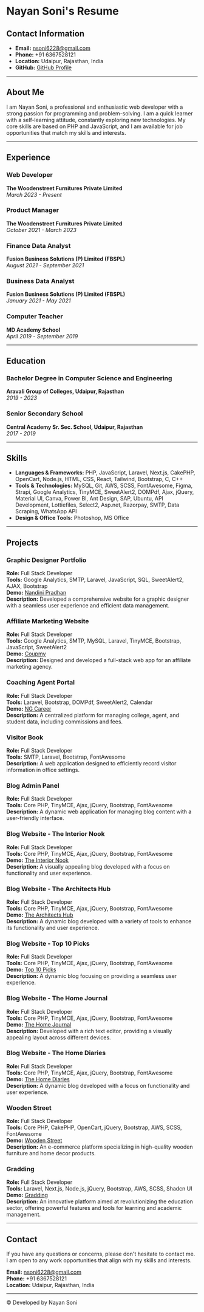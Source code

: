 # Nayan Soni's Resume

## Contact Information
- **Email:** nsoni6228@gmail.com
- **Phone:** +91 6367528121
- **Location:** Udaipur, Rajasthan, India
- **GitHub:** [GitHub Profile](https://github.com/nsoni6228)

---

## About Me

I am Nayan Soni, a professional and enthusiastic web developer with a strong passion for programming and problem-solving. I am a quick learner with a self-learning attitude, constantly exploring new technologies. My core skills are based on PHP and JavaScript, and I am available for job opportunities that match my skills and interests.

---

## Experience

### Web Developer
**The Woodenstreet Furnitures Private Limited**  
*March 2023 - Present*

### Product Manager
**The Woodenstreet Furnitures Private Limited**  
*October 2021 - March 2023*

### Finance Data Analyst
**Fusion Business Solutions (P) Limited (FBSPL)**  
*August 2021 - September 2021*

### Business Data Analyst
**Fusion Business Solutions (P) Limited (FBSPL)**  
*January 2021 - May 2021*

### Computer Teacher
**MD Academy School**  
*April 2019 - September 2019*

---

## Education

### Bachelor Degree in Computer Science and Engineering
**Aravali Group of Colleges, Udaipur, Rajasthan**  
*2019 - 2023*

### Senior Secondary School
**Central Academy Sr. Sec. School, Udaipur, Rajasthan**  
*2017 - 2019*

---

## Skills

- **Languages & Frameworks:** PHP, JavaScript, Laravel, Next.js, CakePHP, OpenCart, Node.js, HTML, CSS, React, Tailwind, Bootstrap, C, C++
- **Tools & Technologies:** MySQL, Git, AWS, SCSS, FontAwesome, Figma, Strapi, Google Analytics, TinyMCE, SweetAlert2, DOMPdf, Ajax, jQuery, Material UI, Canva, Power BI, Ant Design, SAP, Ubuntu, API Development, Lottiefiles, Select2, Asp.net, Razorpay, SMTP, Data Scraping, WhatsApp API
- **Design & Office Tools:** Photoshop, MS Office

---

## Projects

### Graphic Designer Portfolio
**Role:** Full Stack Developer  
**Tools:** Google Analytics, SMTP, Laravel, JavaScript, SQL, SweetAlert2, AJAX, Bootstrap  
**Demo:** [Nandini Pradhan](http://nandinipradhan.in/)  
**Description:** Developed a comprehensive website for a graphic designer with a seamless user experience and efficient data management.

### Affiliate Marketing Website
**Role:** Full Stack Developer  
**Tools:** Google Analytics, SMTP, MySQL, Laravel, TinyMCE, Bootstrap, JavaScript, SweetAlert2  
**Demo:** [Coupmy](https://coupmy.com/)  
**Description:** Designed and developed a full-stack web app for an affiliate marketing agency.

### Coaching Agent Portal
**Role:** Full Stack Developer  
**Tools:** Laravel, Bootstrap, DOMPdf, SweetAlert2, Calendar  
**Demo:** [NG Career](https://ngcareer.org/)  
**Description:** A centralized platform for managing college, agent, and student data, including commissions and fees.

### Visitor Book
**Role:** Full Stack Developer  
**Tools:** SMTP, Laravel, Bootstrap, FontAwesome  
**Description:** A web application designed to efficiently record visitor information in office settings.

### Blog Admin Panel
**Role:** Full Stack Developer  
**Tools:** Core PHP, TinyMCE, Ajax, jQuery, Bootstrap, FontAwesome  
**Description:** A dynamic web application for managing blog content with a user-friendly interface.

### Blog Website - The Interior Nook
**Role:** Full Stack Developer  
**Tools:** Core PHP, TinyMCE, Ajax, jQuery, Bootstrap, FontAwesome  
**Demo:** [The Interior Nook](https://www.theinteriornook.com/)  
**Description:** A visually appealing blog developed with a focus on functionality and user experience.

### Blog Website - The Architects Hub
**Role:** Full Stack Developer  
**Tools:** Core PHP, TinyMCE, Ajax, jQuery, Bootstrap, FontAwesome  
**Demo:** [The Architects Hub](https://www.thearchitectshub.in/)  
**Description:** A dynamic blog developed with a variety of tools to enhance its functionality and user experience.

### Blog Website - Top 10 Picks
**Role:** Full Stack Developer  
**Tools:** Core PHP, TinyMCE, Ajax, jQuery, Bootstrap, FontAwesome  
**Demo:** [Top 10 Picks](https://www.top10picks.co.in/)  
**Description:** A dynamic blog focusing on providing a seamless user experience.

### Blog Website - The Home Journal
**Role:** Full Stack Developer  
**Tools:** Core PHP, TinyMCE, Ajax, jQuery, Bootstrap, FontAwesome  
**Demo:** [The Home Journal](https://www.thehomejournal.in/)  
**Description:** Developed with a rich text editor, providing a visually appealing layout across different devices.

### Blog Website - The Home Diaries
**Role:** Full Stack Developer  
**Tools:** Core PHP, TinyMCE, Ajax, jQuery, Bootstrap, FontAwesome  
**Demo:** [The Home Diaries](https://thehomediaries.com/)  
**Description:** A dynamic blog developed with a focus on functionality and user experience.

### Wooden Street
**Role:** Full Stack Developer  
**Tools:** Core PHP, CakePHP, OpenCart, jQuery, Bootstrap, AWS, SCSS, FontAwesome  
**Demo:** [Wooden Street](https://www.woodenstreet.com/)  
**Description:** An e-commerce platform specializing in high-quality wooden furniture and home decor products.

### Gradding
**Role:** Full Stack Developer  
**Tools:** Laravel, Next.js, Node.js, jQuery, Bootstrap, AWS, SCSS, Shadcn UI  
**Demo:** [Gradding](https://www.gradding.com/)  
**Description:** An innovative platform aimed at revolutionizing the education sector, offering powerful features and tools for learning and academic management.

---

## Contact

If you have any questions or concerns, please don't hesitate to contact me. I am open to any work opportunities that align with my skills and interests.

**Email:** nsoni6228@gmail.com  
**Phone:** +91 6367528121  
**Location:** Udaipur, Rajasthan, India  

---

© Developed by Nayan Soni